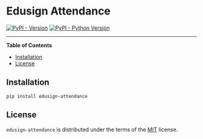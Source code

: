 # Edusign Attendance

[![PyPI - Version](https://img.shields.io/pypi/v/edusign-attendance.svg)](https://pypi.org/project/edusign-attendance)
[![PyPI - Python Version](https://img.shields.io/pypi/pyversions/edusign-attendance.svg)](https://pypi.org/project/edusign-attendance)

-----

**Table of Contents**

- [Installation](#installation)
- [License](#license)

## Installation

```console
pip install edusign-attendance
```

## License

`edusign-attendance` is distributed under the terms of the [MIT](https://spdx.org/licenses/MIT.html) license.
